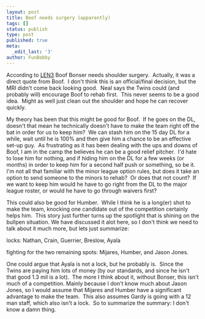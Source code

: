 ```yaml
---
layout: post
title: Boof needs surgery (apparently)
tags: []
status: publish
type: post
published: true
meta:
  _edit_last: '3'
author: FunBobby
---
```

According to <a href="http://blogs2.startribune.com/blogs/neal/2009/02/24/bonser-i-need-surgery/">LEN3</a> Boof Bonser needs shoulder surgery.  Actually, it was a direct quote from Boof.  I don't think this is an official/final decision, but the MRI didn't come back looking good.  Neal says the Twins could (and probably will) encourage Boof to rehab first.  This never seems to be a good idea.  Might as well just clean out the shoulder and hope he can recover quickly. 

My theory has been that this might be good for Boof.  If he goes on the DL, doesn't that mean he technically doesn't have to make the team right off the bat in order for us to keep him?  We can stash him on the 15 day DL for a while, wait until he is 100% and then give him a chance to be an effective set-up guy.  As frustrating as it has been dealing with the ups and downs of Boof, I am in the camp the believes he can be a good relief pitcher.  I'd hate to lose him for nothing, and if hiding him on the DL for a few weeks (or months) in order to keep him for a second half push or something, so be it.  I'm not all that familiar with the minor league option rules, but does it take an option to send someone to the minors to rehab?  Or does that not count?  If we want to keep him would he have to go right from the DL to the major league roster, or would he have to go through waivers first? 

This could also be good for Humber.  While I think he is a long(er) shot to make the team, knocking one candidate out of the competition certainly helps him.  This story just further turns up the spotlight that is shining on the bullpen situation. We have discussed it alot here, so I don't think we need to talk about it much more, but lets just summarize:

locks: Nathan, Crain, Guerrier, Breslow, Ayala

fighting for the two remaining spots: Mijares, Humber, and Jason Jones. 

One could argue that Ayala is not a lock, but he probably is.  Since the Twins are paying him lots of money (by our standards, and since he isn't that good 1.3 mil is a lot).  The more I think about it, without Bonser, this isn't much of a competition. Mainly because I don't know much about Jason Jones, so I would assume that Mijares and Humber have a significant advantage to make the team.  This also assumes Gardy is going with a 12 man staff, which also isn't a lock.  So to summarize the summary: I don't know a damn thing.
